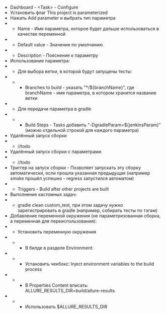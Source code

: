 - Dashboard - \<Task\> - Configure
- Установить флаг This project is parameterized
- Нажать Add parameter и выбрать тип параметра
- - Name - Имя параметра, которое будет дальше использоваться в качестве переменной
- - Default value - Значение по умолчанию
- - Description - Пояснение к параметру
- Использование параметра:
- - Для выбора ветки, в которой будут запущены тесты:
- - - Branches to build - указать "*/${branchName}", где branchName - имя параметра, в котором хранится название ветки
- - Для передачи параметра в gradle 
- - - Build Steps - Tasks добавить "-DgradleParam=${jenkinsParam}" (можно отдельной строкой для каждого параметра)
- Удалённый запуск сборки
- - //todo
- Удалённый запуск сборки с параметрами
- - //todo
- Триггер на запуск сборки - Позволяет запускать эту сборку автоматически, если прошла указанная предыдущая (например smoke прошёл успешно - regress запустился автоматом)
- - Triggers - Build after other projects are built
- Выполнение кастомных задач:
- -  gradle clean custom_test, при этом задачу нужно зарегистрировать в gradle (например, собирать тесты по тэгам)
- Добавление переменной окружения (не параметризованная сборка, а переменная для переиспользования):
- - Установить переменную окружения 
- - - В билде в разделе Environment:
- - - Установить чекбокс: Inject environment variables to the build process
- - - В Properties Content вписать: ALLURE_RESULTS_DIR=build/allure-results
- - - Использовать $ALLURE_RESULTS_DIR